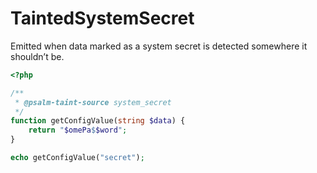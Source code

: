 # TaintedSystemSecret

Emitted when data marked as a system secret is detected somewhere it shouldn’t be.

```php
<?php

/**
 * @psalm-taint-source system_secret
 */
function getConfigValue(string $data) {
    return "$omePa$$word";
}

echo getConfigValue("secret");
```
